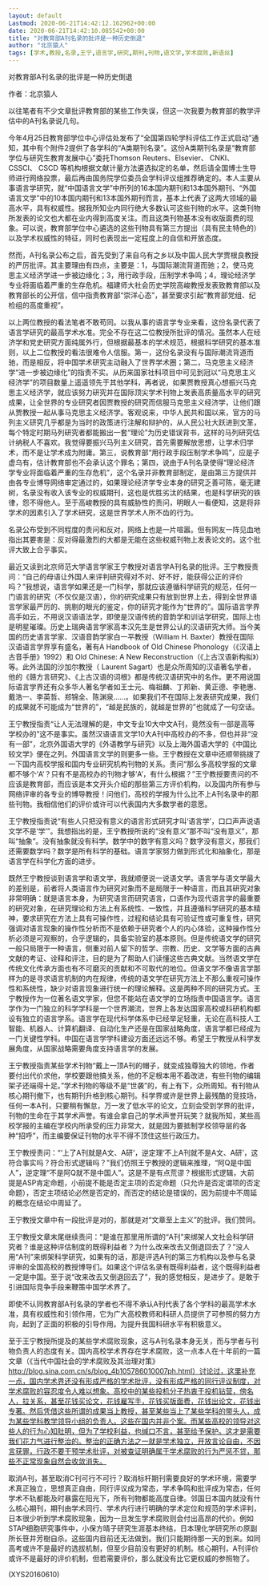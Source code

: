 ```yaml
---
layout: default
Lastmod: 2020-06-21T14:42:12.162962+00:00
date: 2020-06-21T14:42:10.085542+00:00
title: "对教育部A刊名录的批评是一种历史倒退"
author: "北京猿人"
tags: [学术,教授,名录,王宁,语言学,研究,期刊,刊物,语文学,学术腐败,新语丝]
---
```


对教育部A刊名录的批评是一种历史倒退

作者：北京猿人

以往笔者有不少文章批评教育部的某些工作失误，但这一次我要为教育部的教学评估中的A刊名录说几句。

今年4月25日教育部学位中心评估处发布了“全国第四轮学科评估工作正式启动”通知，其中有个附件2提供了各学科的“A类期刊名录”。这份A类期刊名录是“教育部学位与研究生教育发展中心”委托Thomson Reuters、Elsevier、 CNKI、 CSSCI、 CSCD 等机构根据文献计量方法遴选拟定的名单，然后请全国博士生导师进行网络投票，最后再由国务院学位委员会学科评议组推荐确定的。本人主要从事语言学研究，就“中国语言文学”中所列的16本国内期刊和13本国外期刊、“外国语言文学”中的10本国内期刊和13本国外期刊而言，基本上代表了这两大领域的最高水平，具有权威性。据我所知业内同行绝大多数认可这些刊物的水平。这类刊物所发表的论文也大都在业内得到高度关注。而且这类刊物基本没有收版面费的现象。可以说，教育部学位中心遴选的这些刊物具有第三方提出（具有民主特色的）以及学术权威性的特征，同时也表现出一定程度上的自信和开放态度。

然而，A刊名录公布之后，首先受到了来自乌有之乡以及中国人民大学贾根良教授的严厉批评。其主要理由有四点，主要是：1，与国际潮流背道而驰；2，使马克思主义经济学进一步被边缘化；3，用行政手段，压制学术争鸣；4，理论经济学专业将面临着严重的生存危机。福建师大社会历史学院高峻教授发表致教育部以及教育部长的公开信，信中指责教育部“崇洋心态”，甚至要求引起“教育部党组、纪检组的高度重视”。

以上两位教授的看法笔者不敢苟同。以我从事的语言学专业来看，这份名录代表了语言学研究的最高学术水准。完全不存在这二位教授所批评的情况。虽然本人在经济学和党史研究方面纯属外行，但根据最基本的学术规范，根据科学研究的基本准则，以上二位教授的看法很难令人信服。第一，这份名录没有与国际潮流背道而驰，而是相反，将中国学术研究主动融入了世界学术圈；第二，马克思主义经济学“进一步被边缘化”的指责不实。从历来国家社科项目中可见到冠以“马克思主义经济学”的项目数量上遥遥领先于其他学科，再者说，如果贾教授真心想振兴马克思主义经济学，就应该努力研究并在国际顶尖学术刊物上发表高质量高水平的研究成果，让全世界的专业研究者因贾教授的研究而信服马克思主义经济学，让他们跟从贾教授一起从事马克思主义经济学。客观说来，中华人民共和国以来，官方的马列主义研究几乎都是为当时的政策进行注解和辩护的，从人民公社大跃进到文革，每个特定时期马列研究者都能搬出一套“理论”为历史错误背书，这样的马列研究估计纳税人不喜欢。我觉得要振兴马列主义研究，首先需要解放思想，让学术归学术，而不是让学术成为附庸。第三，说教育部“用行政手段压制学术争鸣”，应是子虚乌有，估计教育部也不会承认这个罪名；第四，说由于A刊名录使得“理论经济学专业将面临着严重的生存危机”，这个名录并非教育部制定，是由第三方提供并由各专业博导网络审定通过的，如果理论经济学专业本身的研究乏善可陈，毫无建树，名录没有收入该专业的权威期刊，这也是优胜劣汰的结果，也是科学研究的铁律，怨不得他人。至于高峻教授的具有威胁性的责问，明眼人一看便知，这是将非学术的因素引入了学术研究，这是世界学术人所不齿的行为。

名录公布受到不同程度的责问和反对，网络上也是一片喧嚣。但有网友一阵见血地指出其要害是：反对得最激烈的大都是无能在这些权威刊物上发表论文的。这个批评大致上合乎事实。

最近又读到北京师范大学语言学家王宁教授对语言学A刊名录的批评。王宁教授责问：“自己的母语让外国人来评判研究得对不对、好不好，能获得公正的评价吗？”我想说，语言学如果还是一门科学，那就应该遵循科学研究的规范，任何一门语言的研究（不仅仅是汉语），你的研究成果只有放到世界上去，得到全世界语言学家最严厉的、挑剔的眼光的鉴定，你的研究才能作为“世界的”。国际语言学界高手如云，不用说汉语语法学，即使是汉语传统的音韵学和训诂学研究，国际上也是明星璀璨。历史上瑞典语言学家高本汉先生是世界公认的汉语研究大师。当今美国的历史语言学家、汉语音韵学家白一平教授（William H. Baxter）教授在国际汉语语言学界享有盛名，著有A Handbook of Old Chinese Phonology（《汉语上古音手册》1992）和 Old Chinese: A New Reconstruction（《上古汉语新构拟》）等。此外法国的沙加尔教授（ Laurent Sagart）也是众所周知的汉语著名学者，他的《赣方言研究》、《上古汉语的词根》都是传统汉语研究中的名作。更不用说国际语言学界还有众多华人著名学者如王士元、梅祖麟、丁邦新、黄正德、李艳惠、戴浩一、李英哲、郑锦全、陈渊泉……。如果我们不在国际上发表研究成果，我们的成果就不可能成为“世界的”，“越是民族的，就越是世界的”也就成了一句空话。

王宁教授指责“让人无法理解的是，中文专业10大中文A刊，竟然没有一部是高等学校办的”这不是事实。虽然汉语语言文学10大A刊中高校办的不多，但也并非“没有一部”，北京外国语大学的《外语教学与研究》以及上海外国语大学的《中国比较文学》便在之列。外国语言文学的则更多一些。王宁教授在文章中还顺带挑拨了一下国内高校学报和国内专业研究机构刊物的关系。责问“那么多高校学报的文章都不够个‘A’？只有不是高校办的刊物才够‘A’，有什么根据？”王宁教授要责问的不应该是教育部，而应该是本文开头介绍的那些第三方评价机构，以及国内所有参与网络评审的各专业的博导教授！问他们，高校的学报为什么比不上A刊名录中的那些刊物。我相信他们的评价或许可以代表国内大多数学者的意愿。

王宁教授指责说“有些人只把没有意义的语言形式研究才叫‘语言学’，口口声声说语文学不是‘学’”。我想指出的是，王宁教授所说的“没有意义”那不叫“没有意义”，那叫“抽象”。没有抽象就没有科学。数学中的数字有意义吗？数字没有意义，那我们还需要数学吗？数学是所有科学的基础。语言学家努力做到形式化和抽象化，那是语言学在科学化方面的进步。

既然王宁教授谈到语言学和语文学，我就顺便说一说语文学。语言学与语文学最大的差别是，前者将人类语言作为研究对象而不是局限于一种语言，而且其研究对象非常明确：就是语言本身，为研究语言而研究语言，口语作为现代语言学的最重要的研究对象，在研究理论和方法上有系统性、一致性，并且遵循科学研究的基本精神，要求研究在方法上具有可操作性，过程和结论具有可验证性或可重复性，研究强调对语言现象的操作性分析而不是依赖于研究者个人的内心体验，这种操作性分析必须是可观察的，合乎逻辑的，具备实验室的基本原则。但是传统语文学的研究一般只局限于一种语言，侧重对前人留下的哲学、宗教、历史、文学等方面的古典文献的考证、诠释和评注，目的是为了帮助人们读懂这些古典文献。当然语文学在传统文化传承方面也有不可磨灭的贡献和不可取代的地位。但语文学不像语言学那样为的是寻求语言机制的内在规律，传统的语文学在研究方法上不那么重视可操作性和系统性，缺少对语言现象进行统一的理论解释。这是两种不同的研究方式。王宁教授作为一位著名语文学家，但您不能站在语文学的立场指责中国语言学。语言学作为一门独立的科学学科是一个世界潮流，世界上各发达国家高校或科研机构都设有独立的语言学系。语言学在现代科学体系中已经举足轻重，无论在高科技人工智能、机器人、计算机翻译、自动化生产还是在国家战略角度，语言学都已经成为一门关键性学科。中国在语言学学科建设方面还远远不够。希望王宁教授从科学发展角度，从国家战略需要角度支持语言学的发展。

王宁教授指责某些学术刊物“戴上一顶A刊的帽子，就变成独尊独大的领地，作者要付出代价求他，学校要跟他搞关系，他的不足根本用不着改进，有些刊物的编辑架子还端得十足。”学术刊物的等级不是“世袭”的，有上有下，众所周知。有刊物从核心期刊撤下，也有期刊升格到核心期刊。科学界或许是世界上最残酷的竞技场，任何一本A刊，只要稍有懈怠，万一发了低水平的论文，立刻会受到学界的批评，刊物的生命在于其学术声誉。有谁会拿自己的学术声誉开玩笑？就我所知，某些高校学报的主编在学校内所承受的压力非常大，就是因为要抵制学校领导层的各种“招呼”，而主编要保证刊物的水平不得不顶住这些行政压力。

王宁教授责问：“‘上了A刊就是A文、A研’，逆定理‘不上A刊就不是A文、A研’，这符合事实吗？符合形式逻辑吗？”我们仿照王宁教授的逻辑来推理，“阿Q是中国人”，逆定理“不是阿Q就不是中国人”。这是不是有点荒谬？根据形式逻辑，大前提是ASP肯定命题，小前提不能是否定主项的否定命题（只允许是否定谓项的否定命题），否定主项结论必然是否定的，而否定的结论是错误的，因为前提中不周延的概念在结论中周延了。

王宁教授文章中有一段批评是对的，那就是对“文章至上主义”的批评。我们赞同。

王宁教授文章末尾继续责问：“是谁在那里用所谓的“A刊”来绑架人文社会科学研究者？谁是这种评估制度的既得利益者？为什么改来改去又倒退回去了？”没人用“A刊”来绑架科学研究，如果有的话，那是评选A刊的第三方机构以及参与名录评审的全国高校的教授博导们。如果这个评估名录有既得利益者，这个既得利益者一定是中国。至于说“改来改去又倒退回去了”，我的感觉相反，是进步了。是敢于引进国际竞争手段来鞭策中国学术界了。

即使不认同教育部A刊名录的学者也不得不承认A刊代表了各个学科的最高学术水准，具有权威性和引领作用，它为广大高校教师和科研人员提供了可参照的努力方向，起到了正面的积极的引导作用。为提升我国科研水平有积极意义。

至于王宁教授所提及的某些学术腐败现象，这与A刊名录本身无关，而与学者与刊物负责人的态度有关。国内高校学术界存在学术腐败，这一点本人在十年前的一篇文章（《当代中国社会的学术腐败及其治理对策》http://blog.sina.com.cn/s/blog_4b105786010007ph.html）讨论过，这里补充一点，国内学术界还没有形成严格的学术批评，没有形成严格的同行评议制度，对学术腐败的容忍度令人难以想象。高校中的某些投机分子热衷于投机钻营，傍名人，拉关系，甚至花钱买论文，花钱雇写手，花钱买版面费，花钱出论文，花钱出专著。然后凭借这些所谓的成果当上教授，甚至某些当上了某些学科的带头人，成为某些学科教学领导小组的负责人。这些在国内并非个案。而某些高校的领导对这些人的行为心知肚明，但为了学校利益，也缄口不言，甚至给予保护。这才是需要我们花力气进行整治的。整治的正确方法之一就是学术独立，开放言论自由，不因言获罪，行政不要干预学术批评，对被查证明确属于学术腐败的行为严惩不贷，那些不正常现象自然会收敛消失。

取消A刊，甚至取消C刊可行不可行？取消标杆期刊需要良好的学术环境，需要学术真正独立，思想真正自由，同行评议成为常态，学术争鸣和批评成为常态，任何学术不轨都能及时暴露在阳光下，所有刊物都能高度自律。邻国日本国内就没有什么核心期刊，期刊由学术同行、学术内行进行明确的学术定位和规范的学术评判，日本很少听到学术腐败现象，因为一旦发生学术腐败则会付出高昂的代价。例如STAP细胞研究事件中，小保方晴子研究生涯基本终结，日本理化学研究所の原副所长笹井芳樹自杀。这些国内目前还无法做到。我们只能期待那一天的到来。如同高考或许不是最好的选拔机制，但至少目前没有更好的机制。核心期刊，A刊评价或许不是最好的评价机制，但若需要评价，那么就没有比它更权威的参照物了。

(XYS20160610)

